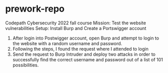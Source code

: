 # prework-repo
Codepath Cybersecurity 2022 fall course
Mission: Test the website vulnerabilities
Setup: Install Burp and Create a Portswigger account
1. After login into Postwigger account, open Burp and attempt to login to the website with a random username and password.
2. Following the steps, I found the request where I attended to login
3. Send the request to Burp Intruder and deploy two attacks in order to successfully find the correct username and password out of a list of 101 possibilities. 
